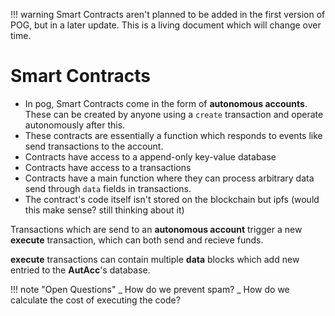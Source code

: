 <!-- prettier-ignore -->
!!! warning
    Smart Contracts aren't planned to be added in the first version of POG, but in a later update. This is a living document which will change over time.

# Smart Contracts

- In pog, Smart Contracts come in the form of **autonomous accounts**. These can be created by anyone using a `create` transaction and operate autonomously after this.
- These contracts are essentially a function which responds to events like send transactions to the account.
- Contracts have access to a append-only key-value database
- Contracts have access to a transactions
- Contracts have a main function where they can process arbitrary data send through `data` fields in transactions.
- The contract's code itself isn't stored on the blockchain but ipfs (would this make sense? still thinking about it)

Transactions which are send to an **autonomous account** trigger a new **execute** transaction, which can both send and recieve funds.

**execute** transactions can contain multiple **data** blocks which add new entried to the **AutAcc**'s database.

!!! note "Open Questions"
_ How do we prevent spam?
_ How do we calculate the cost of executing the code?
